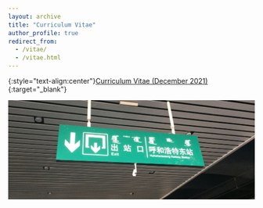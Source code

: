 ```yaml
---
layout: archive
title: "Curriculum Vitae"
author_profile: true
redirect_from: 
  - /vitae/
  - /vitae.html
---
```


{:style="text-align:center"}[Curriculum Vitae (December 2021)](https://www.dropbox.com/s/wqtzc1xndtvyvhz/Vitae%202021.pdf?dl=0){:target="_blank"}

![imcapital](./images/img_6323-1.jpeg)
